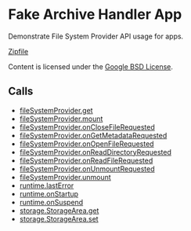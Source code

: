 
Fake Archive Handler App
=======

Demonstrate File System Provider API usage for apps.

[Zipfile](http://developer.chrome.com/extensions/examples/api/fileSystemProvider/archive.zip)

Content is licensed under the [Google BSD License](http://code.google.com/google_bsd_license.html).

Calls
-----

* [fileSystemProvider.get](https://developer.chrome.com/extensions/fileSystemProvider#method-get)
* [fileSystemProvider.mount](https://developer.chrome.com/extensions/fileSystemProvider#method-mount)
* [fileSystemProvider.onCloseFileRequested](https://developer.chrome.com/extensions/fileSystemProvider#event-onCloseFileRequested)
* [fileSystemProvider.onGetMetadataRequested](https://developer.chrome.com/extensions/fileSystemProvider#event-onGetMetadataRequested)
* [fileSystemProvider.onOpenFileRequested](https://developer.chrome.com/extensions/fileSystemProvider#event-onOpenFileRequested)
* [fileSystemProvider.onReadDirectoryRequested](https://developer.chrome.com/extensions/fileSystemProvider#event-onReadDirectoryRequested)
* [fileSystemProvider.onReadFileRequested](https://developer.chrome.com/extensions/fileSystemProvider#event-onReadFileRequested)
* [fileSystemProvider.onUnmountRequested](https://developer.chrome.com/extensions/fileSystemProvider#event-onUnmountRequested)
* [fileSystemProvider.unmount](https://developer.chrome.com/extensions/fileSystemProvider#method-unmount)
* [runtime.lastError](https://developer.chrome.com/extensions/runtime#property-lastError)
* [runtime.onStartup](https://developer.chrome.com/extensions/runtime#event-onStartup)
* [runtime.onSuspend](https://developer.chrome.com/extensions/runtime#event-onSuspend)
* [storage.StorageArea.get](https://developer.chrome.com/extensions/storage#method-StorageArea-get)
* [storage.StorageArea.set](https://developer.chrome.com/extensions/storage#method-StorageArea-set)